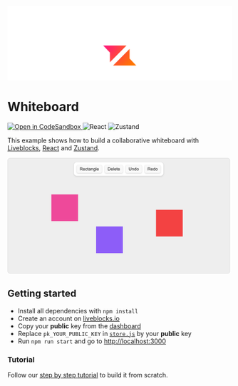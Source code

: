 <p align="center">
  <a href="https://liveblocks.io">
    <img src="https://raw.githubusercontent.com/liveblocks/liveblocks/main/.github/assets/header.svg" alt="Liveblocks" />
  </a>
</p>

# Whiteboard

<p>
  <a href="https://codesandbox.io/s/github/liveblocks/liveblocks/tree/main/examples/zustand-whiteboard">
    <img src="https://img.shields.io/badge/open%20in%20codesandbox-message?style=flat&logo=codesandbox&color=333&logoColor=fff" alt="Open in CodeSandbox" />
  </a>
  <img src="https://img.shields.io/badge/react-message?style=flat&logo=react&color=0bd&logoColor=fff" alt="React" />
  <img src="https://img.shields.io/badge/zustand-message?style=flat&color=e47" alt="Zustand" />
</p>

This example shows how to build a collaborative whiteboard with
[Liveblocks](https://liveblocks.io), [React](https://reactjs.org/) and
[Zustand](https://github.com/pmndrs/zustand).

<img src="https://raw.githubusercontent.com/liveblocks/liveblocks/main/.github/assets/examples/whiteboard.png" width="500" alt="Whiteboard" />

## Getting started

- Install all dependencies with `npm install`
- Create an account on [liveblocks.io](https://liveblocks.io/dashboard)
- Copy your **public** key from the
  [dashboard](https://liveblocks.io/dashboard/apikeys)
- Replace `pk_YOUR_PUBLIC_KEY` in
  [`store.js`](./examples/zustand-whiteboard/src/store.js) by your **public**
  key
- Run `npm run start` and go to [http://localhost:3000](http://localhost:3000)

### Tutorial

Follow our
[step by step tutorial](https://liveblocks.io/docs/tutorials/collaborative-online-whiteboard/react-zustand)
to build it from scratch.
